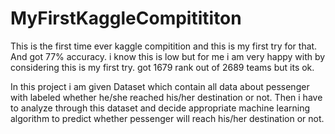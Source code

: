 # MyFirstKaggleCompitititon
This is the first time ever kaggle compitition and this is my first try for that.
And got 77% accuracy. i know this is low but for me i am very happy with by considering this is my first try.
got 1679 rank out of 2689 teams but its ok.

In this project i am given Dataset which contain all data about pessenger with labeled whether he/she reached his/her destination or not.
Then i have to analyze through this dataset and decide appropriate machine learning algorithm to predict whether pessenger will reach his/her destination or not.
